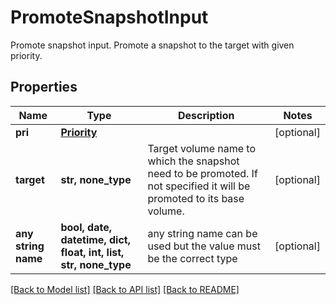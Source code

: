 # PromoteSnapshotInput

Promote snapshot input. Promote a snapshot to the target with given priority.

## Properties
Name | Type | Description | Notes
------------ | ------------- | ------------- | -------------
**pri** | [**Priority**](Priority.md) |  | [optional] 
**target** | **str, none_type** | Target volume name to which the snapshot need to be promoted. If not specified it will be promoted to its base volume. | [optional] 
**any string name** | **bool, date, datetime, dict, float, int, list, str, none_type** | any string name can be used but the value must be the correct type | [optional]

[[Back to Model list]](../README.md#documentation-for-models) [[Back to API list]](../README.md#documentation-for-api-endpoints) [[Back to README]](../README.md)


